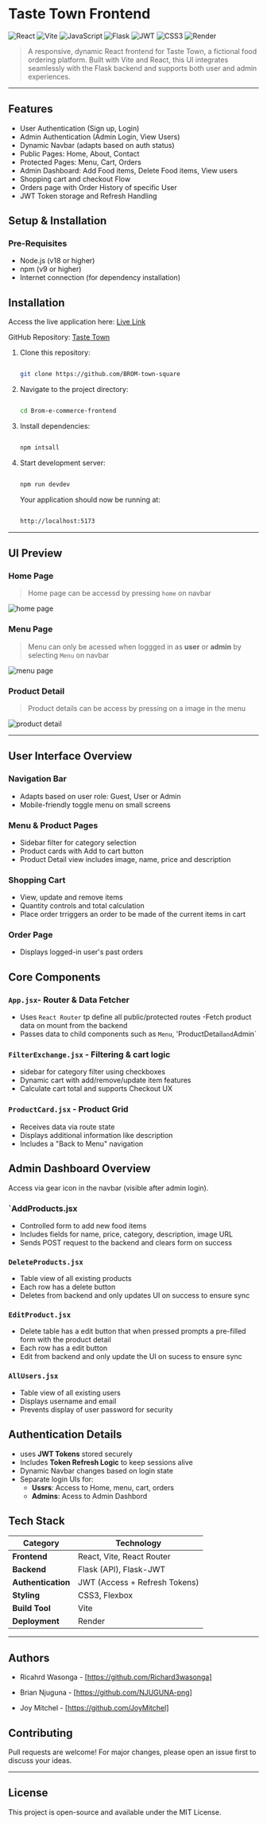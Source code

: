 
# **Taste Town Frontend**


![React](https://img.shields.io/badge/React-20232A?style=for-the-badge&logo=react&logoColor=61DAFB)
![Vite](https://img.shields.io/badge/Vite-646CFF?style=for-the-badge&logo=vite&logoColor=FFD62E)
![JavaScript](https://img.shields.io/badge/JavaScript-F7DF1E?style=for-the-badge&logo=javascript&logoColor=black)
![Flask](https://img.shields.io/badge/Flask-000000?style=for-the-badge&logo=flask&logoColor=white)
![JWT](https://img.shields.io/badge/JWT-000000?style=for-the-badge&logo=JSON%20web%20tokens&logoColor=white)
![CSS3](https://img.shields.io/badge/CSS3-1572B6?style=for-the-badge&logo=css3&logoColor=white)
![Render](https://img.shields.io/badge/Deployed%20on-Render-00979D?style=for-the-badge&logo=render&logoColor=white)


>A responsive, dynamic React frontend for Taste Town, a fictional food ordering platform. Built with Vite and React, this UI integrates seamlessly with the Flask backend and supports both user and admin experiences.

---

## **Features**

- User Authentication (Sign up, Login)
- Admin Authentication (Admin Login, View Users)
- Dynamic Navbar (adapts based on auth status)
- Public Pages: Home, About, Contact
- Protected Pages: Menu, Cart, Orders
- Admin Dashboard: Add Food items, Delete Food items, View users
- Shopping cart and checkout Flow
- Orders page with Order History of specific User
- JWT Token storage and Refresh Handling


## **Setup & Installation**

### **Pre-Requisites**

- Node.js (v18 or higher)
- npm (v9 or higher)
- Internet connection (for dependency installation)


## **Installation**

Access the live application here: [Live Link](https://brom-e-commerce-front-end.onrender.com/)

GitHub Repository: [Taste Town](https://github.com/BROM-town-square)

1. Clone this repository:
   ```bash

   git clone https://github.com/BROM-town-square

   ```
2. Navigate to the project directory:
   ```bash

   cd Brom-e-commerce-frontend

   ```
3. Install dependencies:
   ```bash

   npm intsall

   ```

4. Start development server:
   ```bash

   npm run devdev

   ```

   Your application should now be running at:
   ```bash

   http://localhost:5173 

   ```

---
## **UI Preview**

### **Home Page**

> Home page can be accessd by pressing `home` on navbar

![home page](./screenshots/home.png)

### **Menu Page**

> Menu can only be acessed when loggged in as **user** or **admin** by selecting `Menu` on navbar

![menu page](./screenshots/menu.png)

### **Product Detail**

> Product details can be access by pressing on a image in the menu

![product detail](./screenshots/pd.png)

---

## **User Interface Overview**

### **Navigation Bar**

- Adapts based on user role: Guest, User or Admin
- Mobile-friendly toggle menu on small screens

### **Menu & Product Pages**

- Sidebar filter for category selection
- Product cards with Add to cart button
- Product Detail view includes image, name, price and description

### **Shopping Cart**

- View, update and remove items
- Quantity controls and total calculation
- Place order trriggers an order to be made of the current items in cart

### **Order Page**

- Displays logged-in user's past orders

## **Core Components**


### **`App.jsx`- Router & Data Fetcher**

- Uses `React Router` tp define all public/protected routes
-Fetch product data on mount from the backend
- Passes data to child components such as `Menu`, 'ProductDetail` and `Admin`

### **`FilterExchange.jsx` - Filtering & cart logic**

- sidebar for category filter using checkboxes
- Dynamic cart with add/remove/update item features
- Calculate cart total and supports Checkout UX

### **`ProductCard.jsx` - Product Grid**

- Receives data via route state
- Displays additional information like description
- Includes a "Back to Menu" navigation


## **Admin Dashboard Overview**

Access via gear icon in the navbar (visible after admin login).

### **`AddProducts.jsx**

- Controlled form to add new food items
- Includes fields for name, price, category, description, image URL
- Sends POST request to the backend and clears form on success

### **`DeleteProducts.jsx`**

- Table view of all existing products
- Each row has a delete button
- Deletes from backend and only updates UI on success to ensure sync

### **`EditProduct.jsx`**

- Delete table has a edit button that when pressed prompts a pre-filled form with the product detail
- Each row has a edit button
- Edit from backend and only update the UI on sucess to ensure sync

### **`AllUsers.jsx`**

- Table view of all existing users
- Displays username and email
- Prevents display of user password for security 


## **Authentication Details**

- uses **JWT Tokens** stored securely
- Includes **Token Refresh Logic** to keep sessions alive
- Dynamic Navbar changes based on login state
- Separate login UIs for:
   - **Ussrs**: Access to Home, menu, cart, orders
   - **Admins**: Acess to Admin Dashbord


## **Tech Stack**

| Category      | Technology                       |
|---------------|----------------------------------|
| **Frontend**  | React, Vite, React Router        |
| **Backend**   | Flask (API), Flask-JWT           |
| **Authentication** | JWT (Access + Refresh Tokens) |
| **Styling**   | CSS3, Flexbox                    |
| **Build Tool**| Vite                             |
| **Deployment**| Render                           |


---

## **Authors**

- Ricahrd Wasonga - [https://github.com/Richard3wasonga]

- Brian Njuguna - [https://github.com/NJUGUNA-png]

- Joy Mitchel - [https://github.com/JoyMitchel]


## **Contributing**

Pull requests are welcome! For major changes, please open an issue first to discuss your ideas.

---

## **License**

This project is open-source and available under the MIT License.

